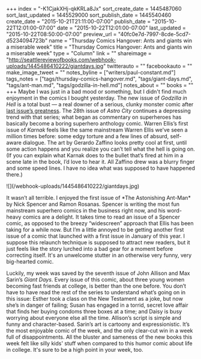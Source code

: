 +++
index = "-K1CjakXHj-qkKRLa8Jx"
sort_create_date = 1445487060
sort_last_updated = 1445529000
sort_publish_date = 1445540460
create_date = "2015-10-21T21:11:00-07:00"
publish_date = "2015-10-22T12:01:00-07:00"
date = "2015-10-22T12:01:00-07:00"
last_updated = "2015-10-22T08:50:00-07:00"
preview_url = "40fc0e7d-7997-8cde-5cd7-d5234094723b"
name = "Thursday Comics Hangover: Ants and giants win a miserable week"
title = "Thursday Comics Hangover: Ants and giants win a miserable week"
type = "Column"
link = ""
shareimage = "http://seattlereviewofbooks.com/webhook-uploads/1445486410222/giantdays.jpg"
twitterauto = ""
facebookauto = ""
make_image_tweet = ""
notes_byline = ["writers/paul-constant.md"]
tags_notes = ["tags/thursday-comics-hangover.md", "tags/giant-days.md", "tags/ant-man.md", "tags/godzilla-in-hell.md"]
notes_about = ""
books = ""
+++
Maybe I was just in a bad mood or something, but I didn't find much enjoyment in the comics I bought yesterday. The new issue of *Godzilla in Hell* is a total bust — a real downer of a serious, clunky monster comic after [last issue’s greatness](http://seattlereviewofbooks.com/_wh_previews/notes/fcadff8f-2ef5-7195-98f1-bccd58294b8f/). The 28th issue of *Astro City* continues a depressing trend with that series; what began as commentary on superheroes has basically become a boring superhero anthology comic. Warren Ellis’s first issue of *Karnak* feels like the same mainstream Warren Ellis we’ve seen a million times before: some edgy torture and a few lines of absurd, self-aware dialogue. The art by Gerardo Zaffino looks pretty cool at first, until some action happens and you realize you can’t tell what the hell is going on. (If you can explain what Karnak does to the bullet that’s fired at him in a scene late in the book, I’d love to hear it. All Zaffino drew was a blurry finger and some speed lines. I have no idea what was supposed to have happened there.)

<p class="image-left">![](/webhook-uploads/1445486410222/giantdays.jpg)</p>It wasn’t all terrible. I enjoyed the first issue of  *The Astonishing Ant-Man* by Nick Spencer and Ramon Rosanas. Spencer is writing the most fun mainstream superhero comics in the business right now, and his word-heavy comics are a delight. It takes time to read an issue of a Spencer comic, as opposed to the breezy “widescreen” approach that Ellis has been taking for a while now. But I’m a little annoyed to be getting another first issue of a comic that launched with a first issue in January of this year. I suppose this relaunch technique is supposed to attract new readers, but it just feels like the story lurched into a bad gear for a moment before correcting itself. It's an unwelcome stutter in an otherwise very funny, very big-hearted comic.

Luckily, my week was saved by the seventh issue of John Allison and Max Sarin’s *Giant Days*. Every issue of this comic, about three young women becoming fast friends at college, is better than the one before. You don’t have to have read the rest of the series to understand what’s going on in this issue: Esther took a class on the New Testament as a joke, but now she’s in danger of failing; Susan has engaged in a torrid, secret love affair that finds her buying condoms three boxes at a time; and Daisy is busy worrying about everyone else all the time. Allison’s script is simple and funny and character-based. Sarin’s art is cartoony and expressionistic. It’s the most enjoyable comic of the week, and the only clear-cut win in a week full of disappointments. All the bluster and sameness of the new books this week felt like silly kids' stuff when compared to this humor comic about life in college. It's sure to be a high point in your week, too.